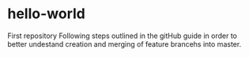 # hello-world
First repository
Following steps outlined in the gitHub guide in order to better undestand creation and merging of feature brancehs into master.
